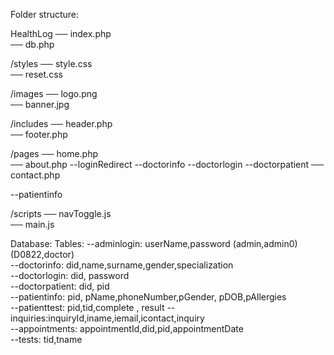 Folder structure:

HealthLog
── index.php  
── db.php

/styles
── style.css  
── reset.css

/images
── logo.png  
── banner.jpg

/includes
── header.php  
── footer.php

/pages
── home.php  
── about.php
--loginRedirect
--doctorinfo
--doctorlogin
--doctorpatient
── contact.php

--patientinfo

/scripts
── navToggle.js  
── main.js

Database:
Tables:
--adminlogin: userName,password (admin,admin0)(D0822,doctor)  
--doctorinfo: did,name,surname,gender,specialization  
--doctorlogin: did, password  
--doctorpatient: did, pid  
--patientinfo: pid, pName,phoneNumber,pGender, pDOB,pAllergies  
--patienttest: pid,tid,complete , result
--inquiries:inquiryId,iname,iemail,icontact,inquiry  
--appointments: appointmentId,did,pid,appointmentDate  
--tests: tid,tname
